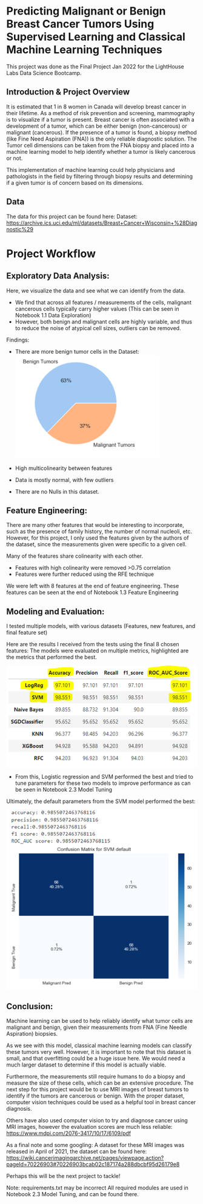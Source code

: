 # Predicting Malignant or Benign Breast Cancer Tumors Using Supervised Learning and Classical Machine Learning Techniques
This project was done as the Final Project Jan 2022 for the LightHouse Labs Data Science Bootcamp. 


## Introduction & Project Overview
It is estimated that 1 in 8 women in Canada will develop breast cancer in their lifetime. 
As a method of risk prevention and screening, mammography is to visualize if a tumor is present. Breast cancer is often associated with a development of a tumor, which can be either benign (non-cancerous) or malignant (cancerous). If the presence of a tumor is found, a biopsy method (like Fine Need Aspiration (FNA)) is the only reliable diagnostic solution. The Tumor cell dimensions can be taken from the FNA biopsy and placed into a machine learning model to help identify whether a tumor is likely cancerous or not. 

This implementation of machine learning could help physicians and pathologists in the field by filtering through biopsy results and determining if a given tumor is of concern based on its dimensions. 

## Data
The data for this project can be found here:
Dataset: https://archive.ics.uci.edu/ml/datasets/Breast+Cancer+Wisconsin+%28Diagnostic%29

# Project Workflow

## Exploratory Data Analysis: 
Here, we visualize the data and see what we can identify from the data. 
  - We find that across all features / measurements of the cells, malignant cancerous cells typically carry higher values (This can be seen in Notebook 1.1 Data Exploration) 
  - However, both benign and malignant cells are highly variable, and thus to reduce the noise of atypical cell sizes, outliers can be removed. 
 
Findings: 
  - There are more benign tumor cells in the Dataset:
![alt text](https://github.com/brianl2/BrCancer_LHL_final/blob/main/data/imbalance.PNG)

  - High multicolinearity between features
  - Data is mostly normal, with few outliers
  - There are no Nulls in this dataset.

## Feature Engineering:
There are many other features that would be interesting to incorporate, such as the presence of family history, the number of normal nucleoli, etc.
However, for this project, I only used the features given by the authors of the dataset, since the measurements given were specific to a given cell. 

Many of the features share colinearity with each other.
  - Features with high colinearity were removed >0.75 correlation 
  - Features were further reduced using the RFE technique 

We were left with 8 features at the end of feature engineering.
These features can be seen at the end of Notebook 1.3 Feature Engineering

## Modeling and Evaluation:
I tested multiple models, with various datasets (Features, new features, and final feature set) 

Here are the results I received from the tests using the final 8 chosen features:
The models were evaluated on multiple metrics, highlighted are the metrics that performed the best.

![alt text](https://github.com/brianl2/BrCancer_LHL_final/blob/main/data/Baseline_models.PNG)

- From this, Logistic regression and SVM performed the best and tried to tune parameters for these two models to improve performance as can be seen in Notebook 2.3 Model Tuning

Ultimately, the default parameters from the SVM model performed the best:

![alt text](https://github.com/brianl2/BrCancer_LHL_final/blob/main/data/best_model.PNG)

## Conclusion:
Machine learning can be used to help reliably identify what tumor cells are malignant and benign, given their measurements from FNA (Fine Needle Aspiration) biopsies. 

As we see with this model, classical machine learning models can classify these tumors very well. However, it is important to note that this dataset is small, and that overfitting could be a huge issue here. We would need a much larger dataset to determine if this model is actually viable. 

Furthermore, the measurements still require humans to do a biopsy and measure the size of these cells, which can be an extensive procedure. The next step for this project would be to use MRI images of breast tumors to identify if the tumors are cancerous or benign. With the proper dataset, computer vision techniques could be used as a helpful tool in breast cancer diagnosis. 

Others have also used computer vision to try and diagnose cancer using MRI images, however the evaluation scores are much less reliable:
https://www.mdpi.com/2076-3417/10/17/6109/pdf

As a final note and some googling:
A dataset for these MRI images was released in April of 2021, the dataset can be found here:
https://wiki.cancerimagingarchive.net/pages/viewpage.action?pageId=70226903#70226903bcab02c187174a288dbcbf95d26179e8

Perhaps this will be the next project to tackle!

Note: requirements.txt may be incorrect
All required modules are used in Notebook 2.3 Model Tuning, and can be found there. 


